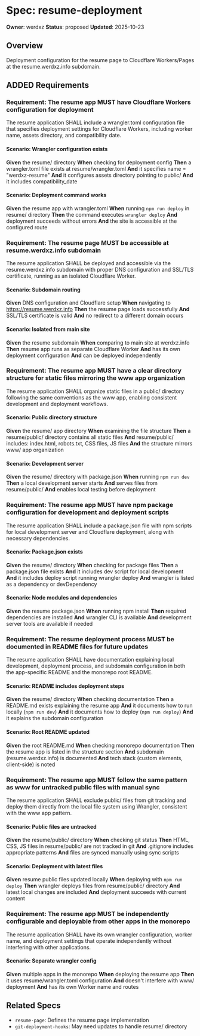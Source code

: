 # Spec: resume-deployment

**Owner**: werdxz
**Status**: proposed
**Updated**: 2025-10-23

## Overview
Deployment configuration for the resume page to Cloudflare Workers/Pages at the resume.werdxz.info subdomain.

## ADDED Requirements

### Requirement: The resume app MUST have Cloudflare Workers configuration for deployment

The resume application SHALL include a wrangler.toml configuration file that specifies deployment settings for Cloudflare Workers, including worker name, assets directory, and compatibility date.

#### Scenario: Wrangler configuration exists
**Given** the resume/ directory
**When** checking for deployment config
**Then** a wrangler.toml file exists at resume/wrangler.toml
**And** it specifies name = "werdxz-resume"
**And** it configures assets directory pointing to public/
**And** it includes compatibility_date

#### Scenario: Deployment command works
**Given** the resume app with wrangler.toml
**When** running `npm run deploy` in resume/ directory
**Then** the command executes `wrangler deploy`
**And** deployment succeeds without errors
**And** the site is accessible at the configured route

### Requirement: The resume page MUST be accessible at resume.werdxz.info subdomain

The resume application SHALL be deployed and accessible via the resume.werdxz.info subdomain with proper DNS configuration and SSL/TLS certificate, running as an isolated Cloudflare Worker.

#### Scenario: Subdomain routing
**Given** DNS configuration and Cloudflare setup
**When** navigating to https://resume.werdxz.info
**Then** the resume page loads successfully
**And** SSL/TLS certificate is valid
**And** no redirect to a different domain occurs

#### Scenario: Isolated from main site
**Given** the resume subdomain
**When** comparing to main site at werdxz.info
**Then** resume app runs as separate Cloudflare Worker
**And** has its own deployment configuration
**And** can be deployed independently

### Requirement: The resume app MUST have a clear directory structure for static files mirroring the www app organization

The resume application SHALL organize static files in a public/ directory following the same conventions as the www app, enabling consistent development and deployment workflows.

#### Scenario: Public directory structure
**Given** the resume/ app directory
**When** examining the file structure
**Then** a resume/public/ directory contains all static files
**And** resume/public/ includes: index.html, robots.txt, CSS files, JS files
**And** the structure mirrors www/ app organization

#### Scenario: Development server
**Given** the resume/ directory with package.json
**When** running `npm run dev`
**Then** a local development server starts
**And** serves files from resume/public/
**And** enables local testing before deployment

### Requirement: The resume app MUST have npm package configuration for development and deployment scripts

The resume application SHALL include a package.json file with npm scripts for local development server and Cloudflare deployment, along with necessary dependencies.

#### Scenario: Package.json exists
**Given** the resume/ directory
**When** checking for package files
**Then** a package.json file exists
**And** it includes dev script for local development
**And** it includes deploy script running wrangler deploy
**And** wrangler is listed as a dependency or devDependency

#### Scenario: Node modules and dependencies
**Given** the resume package.json
**When** running npm install
**Then** required dependencies are installed
**And** wrangler CLI is available
**And** development server tools are available if needed

### Requirement: The resume deployment process MUST be documented in README files for future updates

The resume application SHALL have documentation explaining local development, deployment process, and subdomain configuration in both the app-specific README and the monorepo root README.

#### Scenario: README includes deployment steps
**Given** the resume/ directory
**When** checking documentation
**Then** a README.md exists explaining the resume app
**And** it documents how to run locally (`npm run dev`)
**And** it documents how to deploy (`npm run deploy`)
**And** it explains the subdomain configuration

#### Scenario: Root README updated
**Given** the root README.md
**When** checking monorepo documentation
**Then** the resume app is listed in the structure section
**And** subdomain (resume.werdxz.info) is documented
**And** tech stack (custom elements, client-side) is noted

### Requirement: The resume app MUST follow the same pattern as www for untracked public files with manual sync

The resume application SHALL exclude public/ files from git tracking and deploy them directly from the local file system using Wrangler, consistent with the www app pattern.

#### Scenario: Public files are untracked
**Given** the resume/public/ directory
**When** checking git status
**Then** HTML, CSS, JS files in resume/public/ are not tracked in git
**And** .gitignore includes appropriate patterns
**And** files are synced manually using sync scripts

#### Scenario: Deployment with latest files
**Given** resume public files updated locally
**When** deploying with `npm run deploy`
**Then** wrangler deploys files from resume/public/ directory
**And** latest local changes are included
**And** deployment succeeds with current content

### Requirement: The resume app MUST be independently configurable and deployable from other apps in the monorepo

The resume application SHALL have its own wrangler configuration, worker name, and deployment settings that operate independently without interfering with other applications.

#### Scenario: Separate wrangler config
**Given** multiple apps in the monorepo
**When** deploying the resume app
**Then** it uses resume/wrangler.toml configuration
**And** doesn't interfere with www/ deployment
**And** has its own Worker name and routes

## Related Specs
- `resume-page`: Defines the resume page implementation
- `git-deployment-hooks`: May need updates to handle resume/ directory
